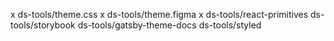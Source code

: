 x ds-tools/theme.css
x ds-tools/theme.figma
x ds-tools/react-primitives
ds-tools/storybook
ds-tools/gatsby-theme-docs
ds-tools/styled
